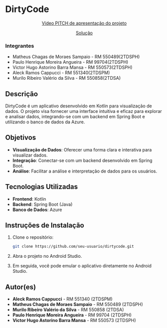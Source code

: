 # DirtyCode
<p align="center"> <a href="https://www.youtube.com/watch?v=HRahsNwfS4w" target="_blank">Vídeo PITCH de apresentação do projeto</a> </p>
<p align="center"><a href="https://youtu.be/VaVm5ogDnw4" target="_blank">Solução</a></p>

<h3>Integrantes</h3>

- Matheus Chagas de Moraes Sampaio - RM 550489(2TDSPH)
- Paulo Henrique Moreira Angueira - RM 99704(2TDSPH)
- Victor Hugo Astorino Barra Mansa - RM 550573(2TDSPH)
- Aleck Ramos Cappucci - RM 551340(2TDSPM)
- Murilo Ribeiro Valério da Silva - RM 550858(2TDSA)

## Descrição

DirtyCode é um aplicativo desenvolvido em Kotlin para visualização de dados. O projeto visa fornecer uma interface intuitiva e eficaz para explorar e analisar dados, integrando-se com um backend em Spring Boot e utilizando o banco de dados da Azure.

## Objetivos

- **Visualização de Dados**: Oferecer uma forma clara e interativa para visualizar dados.
- **Integração**: Conectar-se com um backend desenvolvido em Spring Boot.
- **Análise**: Facilitar a análise e interpretação de dados para os usuários.

## Tecnologias Utilizadas

- **Frontend**: Kotlin
- **Backend**: Spring Boot (Java)
- **Banco de Dados**: Azure

## Instruções de Instalação

1. Clone o repositório:
    ```bash
    git clone https://github.com/seu-usuario/dirtycode.git
    ```

2. Abra o projeto no Android Studio.

3. Em seguida, você pode emular o aplicativo diretamente no Android Studio.


## Autor(es)

- **Aleck Ramos Cappucci** - RM 551340 (2TDSPM)
- **Matheus Chagas de Moraes Sampaio** - RM 550489 (2TDSPH)
- **Murilo Ribeiro Valério da Silva** - RM 550858 (2TDSA)
- **Paulo Henrique Moreira Angueira** - RM 99704 (2TDSPH)
- **Victor Hugo Astorino Barra Mansa** - RM 550573 (2TDSPH)
